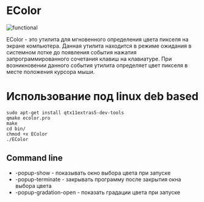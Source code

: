 # EColor
![functional](https://raw.githubusercontent.com/ilopX/EColor/tmp/tmp/images/v1.6-func.gif)

EColor - это утилита для мгновенного определения цвета пикселя на экране компьютера. Данная утилита находится в режиме ожидания в системном лотке до появления события нажатия запрограммированного сочетания клавиш на клавиатуре. При возникновении данного события утилита определяет цвет пикселя в месте положения курсора мыши.

# Использование под linux deb based

```
sudo apt-get install qtx11extras5-dev-tools
qmake ecolor.pro
make
cd bin/
chmod +x EColor
./EColor
```
## Command line
* -popup-show - показывать окно выбора цвета при запуске
* -popup-terminate - закрывать программу после закрытия окна выбора цвета
* -popup-gradation-open - показать градации цвета при запуске
